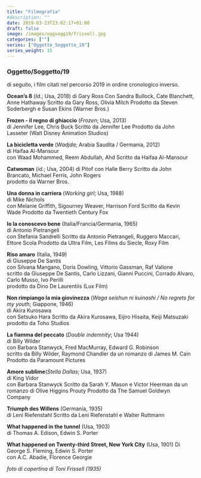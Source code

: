 ```yaml
---
title: "Filmografia"
#description: ""
date: 2019-03-23T23:02:17+01:00
draft: false
image: /images/oggsogg19/frissell.jpg
categories: [""]
series: ["Oggetto_Soggetto_19"]
series_weight: 15
---
```


### Oggetto/Soggetto/19

di seguito, i film citati nel percorso 2019 in ordine cronologico inverso.

**Ocean’s 8** (_Id._; Usa, 2018)
di Gary Ross
Con Sandra Bullock, Cate Blanchett, Anne Hathaway
Scritto da Gary Ross, Olivia Milch
Prodotto da Steven Soderbergh e Susan Ekins (Warner Bros.)

**Frozen - il regno di ghiaccio** (_Frozen_; Usa, 2013)  
di Jennifer Lee, Chris Buck
Scritto da Jennifer Lee
Prodotto da John Lasseter (Walt Disney Animation Studios)

**La bicicletta verde** (_Wadjda_; Arabia Saudita / Germania, 2012)  
di Haifaa Al-Mansour  
con Waad Mohammed, Reem Abdullah, Ahd
Scritto da Haifaa Al-Mansour

**Catwoman** (_id._; Usa, 2004)
di Pitof
con Halle Berry
Scritto da John Brancato, Michael Ferris, John Rogers  
prodotto da Warner Bros.

**Una donna in carriera** (_Working girl_; Usa, 1988)  
di Mike Nichols  
con Melanie Griffith, Sigourney Weaver, Harrison Ford
Scritto da Kevin Wade
Prodotto da Twentieth Century Fox

**Io la conoscevo bene** (Italia/Francia/Germania, 1965)  
di Antonio Pietrangeli  
con Stefania Sandrelli
Scritto da Antonio Pietrangeli, Ruggero Maccari, Ettore Scola
Prodotto da Ultra Film, Les Films du Siecle, Roxy Film

**Riso amaro** (Italia, 1949)  
di Giuseppe De Santis  
con Silvana Mangano, Doris Dowling, Vittorio Gassman, Raf Vallone  
scritto da Giuseppe De Santis, Carlo Lizzani, Gianni Puccini, Corrado Alvaro, Carlo Musso, Ivo Perilli  
prodotto da Dino De Laurentiis (Lux Film)

**Non rimpiango la mia giovinezza** (_Waga seishun ni kuinashi / No regrets for my youth_; Giappone, 1946)  
di Akira Kurosawa  
con Setsuko Hara
Scritto da Akira Kurosawa, Eijiro Hisaita, Keiji Matsuzaki  
prodotto da Toho Studios

**La fiamma del peccato** (_Double indemnity_; Usa 1944)  
di Billy Wilder  
con Barbara Stanwyck, Fred MacMurray, Edward G. Robinson  
scritto da Billy Wilder, Raymond Chandler da un romanzo di James M. Cain
Prodotto da Paramount Pictures

**Amore sublime**(_Stella Dallas_; Usa, 1937)  
di King Vidor  
con Barbara Stanwyck
Scritto da Sarah Y. Mason e Victor Heerman da un romanzo di Olive Higgins Prouty
Prodotto da The Samuel Goldwyn Company

**Triumph des Willens** (Germania, 1935)  
di Leni Riefenstahl
Scritto da Leni Riefenstahl e Walter Ruttmann

**What happened in the tunnel** (Usa, 1903)  
di Thomas A. Edison, Edwin S. Porter

**What happened on Twenty-third Street, New York City** (Usa, 1901)
Di George S. Fleming, Edwin S. Porter  
con A.C. Abadie, Florence Georgie

_foto di copertina di Toni Frissell (1935)_
